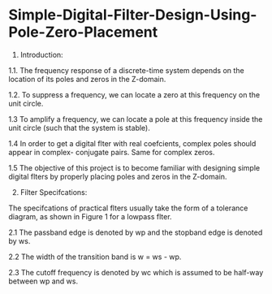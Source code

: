 # Simple-Digital-Filter-Design-Using-Pole-Zero-Placement

1. Introduction:

1.1. The frequency response of a discrete-time system depends on the location of its poles and zeros in
the Z-domain.

1.2. To suppress a frequency, we can locate a zero at this frequency on the unit circle.

1.3 To amplify a frequency, we can locate a pole at this frequency inside the unit circle (such that the
system is stable).

1.4 In order to get a digital flter with real coefcients, complex poles should appear in complex-
conjugate pairs. Same for complex zeros.

1.5 The objective of this project is to become familiar with designing simple digital flters by properly
placing poles and zeros in the Z-domain.

2. Filter Specifcations:

The specifcations of practical flters usually take the form of a tolerance diagram, as shown in Figure 1
for a lowpass flter.

2.1 The passband edge is denoted by wp and the stopband edge is denoted by ws.

2.2 The width of the transition band is w =  ws - wp.

2.3 The cutoff frequency is denoted by wc which is assumed to be half-way between wp and ws.

